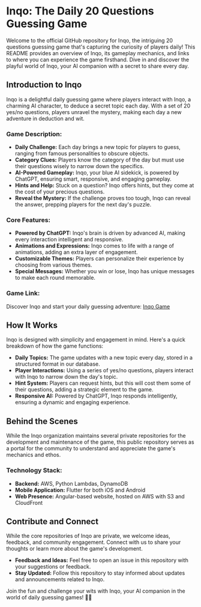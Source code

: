 # Inqo: The Daily 20 Questions Guessing Game

Welcome to the official GitHub repository for Inqo, the intriguing 20 questions guessing game that's capturing the curiosity of players daily! This README provides an overview of Inqo, its gameplay mechanics, and links to where you can experience the game firsthand. Dive in and discover the playful world of Inqo, your AI companion with a secret to share every day.

## Introduction to Inqo

Inqo is a delightful daily guessing game where players interact with Inqo, a charming AI character, to deduce a secret topic each day. With a set of 20 yes/no questions, players unravel the mystery, making each day a new adventure in deduction and wit.

### Game Description:

- **Daily Challenge:** Each day brings a new topic for players to guess, ranging from famous personalities to obscure objects.
- **Category Clues:** Players know the category of the day but must use their questions wisely to narrow down the specifics.
- **AI-Powered Gameplay:** Inqo, your blue AI sidekick, is powered by ChatGPT, ensuring smart, responsive, and engaging gameplay.
- **Hints and Help:** Stuck on a question? Inqo offers hints, but they come at the cost of your precious questions.
- **Reveal the Mystery:** If the challenge proves too tough, Inqo can reveal the answer, prepping players for the next day's puzzle.

### Core Features:

- **Powered by ChatGPT:** Inqo's brain is driven by advanced AI, making every interaction intelligent and responsive.
- **Animations and Expressions:** Inqo comes to life with a range of animations, adding an extra layer of engagement.
- **Customizable Themes:** Players can personalize their experience by choosing from various themes.
- **Special Messages:** Whether you win or lose, Inqo has unique messages to make each round memorable.

### Game Link:

Discover Inqo and start your daily guessing adventure: [Inqo Game](https://inqo.io)

## How It Works

Inqo is designed with simplicity and engagement in mind. Here's a quick breakdown of how the game functions:

- **Daily Topics:** The game updates with a new topic every day, stored in a structured format in our database.
- **Player Interactions:** Using a series of yes/no questions, players interact with Inqo to narrow down the day's topic.
- **Hint System:** Players can request hints, but this will cost them some of their questions, adding a strategic element to the game.
- **Responsive AI:** Powered by ChatGPT, Inqo responds intelligently, ensuring a dynamic and engaging experience.

## Behind the Scenes

While the Inqo organization maintains several private repositories for the development and maintenance of the game, this public repository serves as a portal for the community to understand and appreciate the game's mechanics and ethos.

### Technology Stack:

- **Backend:** AWS, Python Lambdas, DynamoDB
- **Mobile Application:** Flutter for both iOS and Android
- **Web Presence:** Angular-based website, hosted on AWS with S3 and CloudFront

## Contribute and Connect

While the core repositories of Inqo are private, we welcome ideas, feedback, and community engagement. Connect with us to share your thoughts or learn more about the game's development.

- **Feedback and Ideas:** Feel free to open an issue in this repository with your suggestions or feedback.
- **Stay Updated:** Follow this repository to stay informed about updates and announcements related to Inqo.

Join the fun and challenge your wits with Inqo, your AI companion in the world of daily guessing games! 🧠✨
